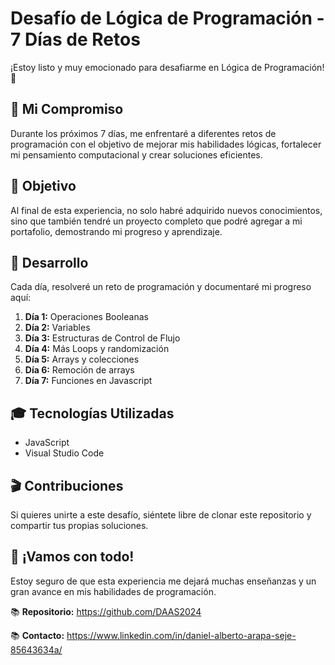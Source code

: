 # Desafío de Lógica de Programación - 7 Días de Retos

¡Estoy listo y muy emocionado para desafiarme en Lógica de Programación! 🚀

## 🌟 Mi Compromiso

Durante los próximos 7 días, me enfrentaré a diferentes retos de programación con el objetivo de mejorar mis habilidades lógicas, fortalecer mi pensamiento computacional y crear soluciones eficientes.

## 🎯 Objetivo

Al final de esta experiencia, no solo habré adquirido nuevos conocimientos, sino que también tendré un proyecto completo que podré agregar a mi portafolio, demostrando mi progreso y aprendizaje.

## 🔄 Desarrollo

Cada día, resolveré un reto de programación y documentaré mi progreso aquí:

1. **Día 1:** Operaciones Booleanas
2. **Día 2:** Variables
3. **Día 3:** Estructuras de Control de Flujo
4. **Día 4:** Más Loops y randomización
5. **Día 5:** Arrays y colecciones
6. **Día 6:** Remoción de arrays
7. **Día 7:** Funciones en Javascript

## 🎓 Tecnologías Utilizadas

- JavaScript
- Visual Studio Code

## 🎬 Contribuciones

Si quieres unirte a este desafío, siéntete libre de clonar este repositorio y compartir tus propias soluciones.

## 🎉 ¡Vamos con todo!

Estoy seguro de que esta experiencia me dejará muchas enseñanzas y un gran avance en mis habilidades de programación.

📚 **Repositorio:** https://github.com/DAAS2024

📚 **Contacto:** https://www.linkedin.com/in/daniel-alberto-arapa-seje-85643634a/

